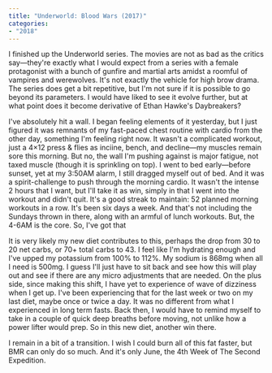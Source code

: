 ```yaml
---
title: "Underworld: Blood Wars (2017)"
categories:
- "2018"
---
```


I finished up the Underworld series.  The movies are not as bad as the critics say—they're exactly what I would expect from a series with a female protagonist with a bunch of gunfire and martial arts amidst a roomful of vampires and werewolves.  It's not exactly the vehicle for high brow drama. The series does get a bit repetitive, but I'm not sure if it is possible to go beyond its parameters.  I would have liked to see it evolve further, but at what point does it become derivative of Ethan Hawke's Daybreakers?

I've absolutely hit a wall.  I began feeling elements of it yesterday, but I just figured it was remnants of my fast-paced chest routine with cardio from the other day, something I'm feeling right now.  It wasn't a complicated workout, just a 4×12 press & flies as inciine, bench, and decline—my muscles remain sore this morning. But no, the wall I'm pushing against is major fatigue, not taxed muscle (though it is sprinkling on top).  I went to bed early—before sunset, yet at my 3:50AM alarm, I still dragged myself out of bed.  And it was a spirit-challenge to push through the morning cardio.  It wasn't the intense 2 hours that I want, but I'll take it as win, simply in that I went into the workout and didn't quit.  It's a good streak to maintain: 52 planned morning workouts in a row.  It's been six days a week. And that's not including the Sundays thrown in there, along with an armful of lunch workouts.  But, the 4-6AM is the core.  So, I've got that

It is very likely my new diet contributes to this, perhaps the drop from 30 to 20 net carbs, or 70+ total carbs to 43.  I feel like I'm hydrating enough and I've upped my potassium from 100% to 112%.  My sodium is 868mg when all I need is 500mg. I guess I'll just have to sit back and see how this will play out and see if there are any micro adjustments that are needed.  On the plus side, since making this shift, I have yet to experience of wave of dizziness when I get up.  I've been experiencing that for the last week or two on my last diet, maybe once or twice a day.  It was no different from what I experienced in long term fasts.  Back then, I would have to remind myself to take in a couple of quick deep breaths before moving, not unlike how a power lifter would prep.  So in this new diet, another win there.

I remain in a bit of a transition.  I wish I could burn all of this fat faster, but BMR can only do so much.  And it's only June, the 4th Week of The Second Expedition.